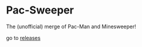 # Pac-Sweeper
The (unofficial) merge of Pac-Man and Minesweeper!

go to [releases](https://github.com/aadenboy/Pac-Sweeper/releases)
